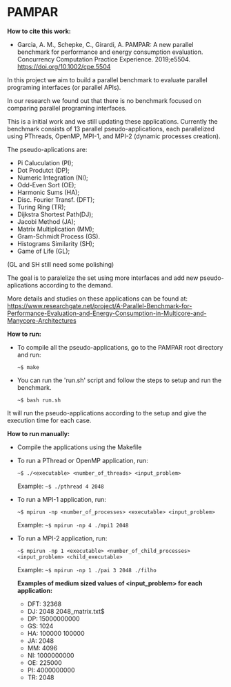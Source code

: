 # PAMPAR

**How to cite this work:**

 - Garcia, A. M., Schepke, C., Girardi, A. PAMPAR: A new parallel benchmark for performance and energy consumption evaluation. Concurrency Computation Practice Experience. 2019;e5504. https://doi.org/10.1002/cpe.5504


In this project we aim to build a parallel benchmark to evaluate parallel programing interfaces (or parallel APIs).

In our research we found out that there is no benchmark focused on comparing parallel programing interfaces.

This is a initial work and we still updating these applications. Currently the benchmark consists of 13 parallel pseudo-applications, each parallelized using PThreads, OpenMP, MPI-1, and MPI-2 (dynamic processes creation).

The pseudo-aplications are:
  - Pi Caluculation       (PI);
  - Dot Produtct          (DP);
  - Numeric Integration   (NI);
  - Odd-Even Sort         (OE);
  - Harmonic Sums         (HA);
  - Disc. Fourier Transf. (DFT);
  - Turing Ring           (TR);
  - Dijkstra Shortest Path(DJ);
  - Jacobi Method         (JA);
  - Matrix Multiplication (MM);
  - Gram-Schmidt Process  (GS).
  - Histograms Similarity (SH);
  - Game of Life          (GL);
  
  (GL and SH still need some polishing)

The goal is to paralelize the set using more interfaces and add new pseudo-aplications according to the demand.

More details and studies on these applications can be found at: https://www.researchgate.net/project/A-Parallel-Benchmark-for-Performance-Evaluation-and-Energy-Consumption-in-Multicore-and-Manycore-Architectures


**How to run:**


  - To compile all the pseudo-applications, go to the PAMPAR root directory and run:
  
	`~$ make`
    
  - You can run the 'run.sh' script and follow the steps to setup and run the benchmark.
  
  	`~$ bash run.sh`
    
  It will run the pseudo-applications according to the setup and give the execution time for each case.
  

**How to run manually:**

  - Compile the applications using the Makefile
  
  - To run a PThread or OpenMP application, run:
    
    	~$ ./<executable> <number_of_threads> <input_problem>
    
    Example: 
    	`~$ ./pthread 4 2048`
   
    
  - To run a MPI-1 application, run:
  
  	`~$ mpirun -np <number_of_processes> <executable> <input_problem>`
    
    Example: 
    	`~$ mpirun -np 4 ./mpi1 2048`
    
    
  - To run a MPI-2 application, run:
 
 	`~$ mpirun -np 1 <executable> <number_of_child_processes> <input_problem> <child_executable>`
    
    Example: 
    	`~$ mpirun -np 1 ./pai 3 2048 ./filho`
  
    **Examples of medium sized values of <input_problem> for each application:**

	- DFT: 32368
	-  DJ: 2048 2048_matrix.txt$
	-  DP: 15000000000
	-  GS: 1024
	-  HA: 100000 100000
	-  JA: 2048
	-  MM: 4096
	-  NI: 1000000000
	-  OE: 225000
	-  PI: 4000000000
	-  TR: 2048
